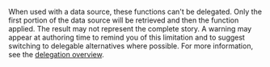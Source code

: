 
When used with a data source, these functions can't be delegated. Only the first portion of the data source will be retrieved and then the function applied. The result may not represent the complete story. A warning may appear at authoring time to remind you of this limitation and to suggest switching to delegable alternatives where possible. For more information, see the [delegation overview](../maker/canvas-apps/delegation-overview.md).

